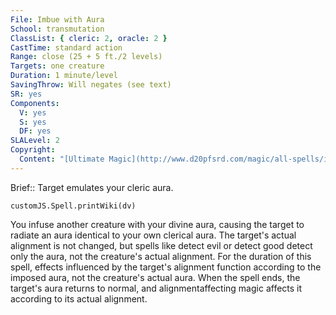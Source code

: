 ```yaml
---
File: Imbue with Aura
School: transmutation
ClassList: { cleric: 2, oracle: 2 }
CastTime: standard action
Range: close (25 + 5 ft./2 levels)
Targets: one creature
Duration: 1 minute/level
SavingThrow: Will negates (see text)
SR: yes
Components:
  V: yes
  S: yes
  DF: yes
SLALevel: 2
Copyright:
  Content: "[Ultimate Magic](http://www.d20pfsrd.com/magic/all-spells/i/imbue-with-aura)"
---
```

Brief:: Target emulates your cleric aura.

```dataviewjs
customJS.Spell.printWiki(dv)
```

You infuse another creature with your divine aura, causing the target to radiate an aura identical to your own clerical aura. The target's actual alignment is not changed, but spells like detect evil or detect good detect only the aura, not the creature's actual alignment. For the duration of this spell, effects influenced by the target's alignment function according to the imposed aura, not the creature's actual aura. When the spell ends, the target's aura returns to normal, and alignmentaffecting magic affects it according to its actual alignment.
